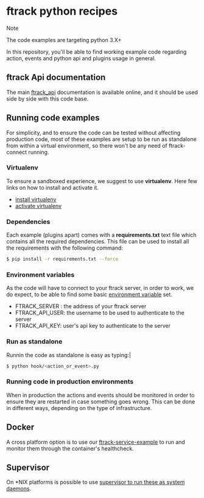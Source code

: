 # ftrack python recipes

Note

The code examples are targeting python 3.X+

In this repository, you'll be able to find working example code
regarding action, events and python api and plugins usage in general.

## ftrack Api documentation

The main
[ftrack_api](http://ftrack-python-api.rtd.ftrack.com/en/stable/)
documentation is available online, and it should be used side by side
with this code base.

## Running code examples

For simplicity, and to ensure the code can be tested without affecting
production code, most of these examples are setup to be run as
standalone from within a virtual environment, so there won't be any need
of ftrack-connect running.

### Virtualenv

To ensure a sandboxed experience, we suggest to use **virtualenv**. Here
few links on how to install and activate it.

-   [install
    virtualenv](https://virtualenv.pypa.io/en/latest/installation.html)
-   [activate
    virtualenv](https://virtualenv.pypa.io/en/latest/user_guide.html)

### Dependencies

Each example (plugins apart) comes with a **requirements.txt** text file
which contains all the required dependencies. This file can be used to
install all the requirements with the following command:

``` bash
$ pip install -r requirements.txt --force
```

### Environment variables

As the code will have to connect to your ftrack server, in order to
work, we do expect, to be able to find some basic [environment
variable](http://ftrack-python-api.rtd.ftrack.com/en/stable/environment_variables.html?highlight=environment)
set.

-   FTRACK_SERVER : the address of your ftrack server
-   FTRACK_API_USER: the username to be used to authenticate to the
    server
-   FTRACK_API_KEY: user's api key to authenticate to the server

### Run as standalone

Runnin the code as standalone is easy as typing:\|

``` bash
$ python hook/<action_or_event>.py
```


### Running code in production environments

When in production the actions and events should be monitored in order to ensure they are restarted in case something goes wrong. This can be done in different ways, depending on the type of infrastructure.

## Docker 

A cross platform option is to use our [ftrack-service-example](https://github.com/ftrackhq/ftrack-service-example) to run and monitor them through the container's healthcheck.

## Supervisor

On *NIX platforms is possible to use [supervisor to run these as system daemons](https://arcwiki.rs.gsu.edu/en/ThingsBoard/system-service).